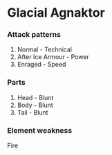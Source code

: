 # Glacial Agnaktor

### Attack patterns
1. Normal - Technical
2. After Ice Armour - Power
3. Enraged - Speed

### Parts
1. Head - Blunt
2. Body - Blunt
3. Tail - Blunt

### Element weakness
Fire 